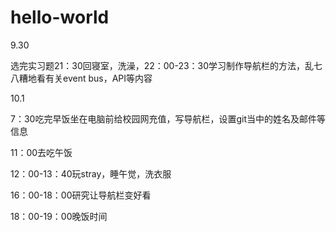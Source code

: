 # hello-world

9.30

选完实习题21：30回寝室，洗澡，22：00-23：30学习制作导航栏的方法，乱七八糟地看有关event bus，API等内容

10.1

7：30吃完早饭坐在电脑前给校园网充值，写导航栏，设置git当中的姓名及邮件等信息

11：00去吃午饭

12：00-13：40玩stray，睡午觉，洗衣服

16：00-18：00研究让导航栏变好看

18：00-19：00晚饭时间
